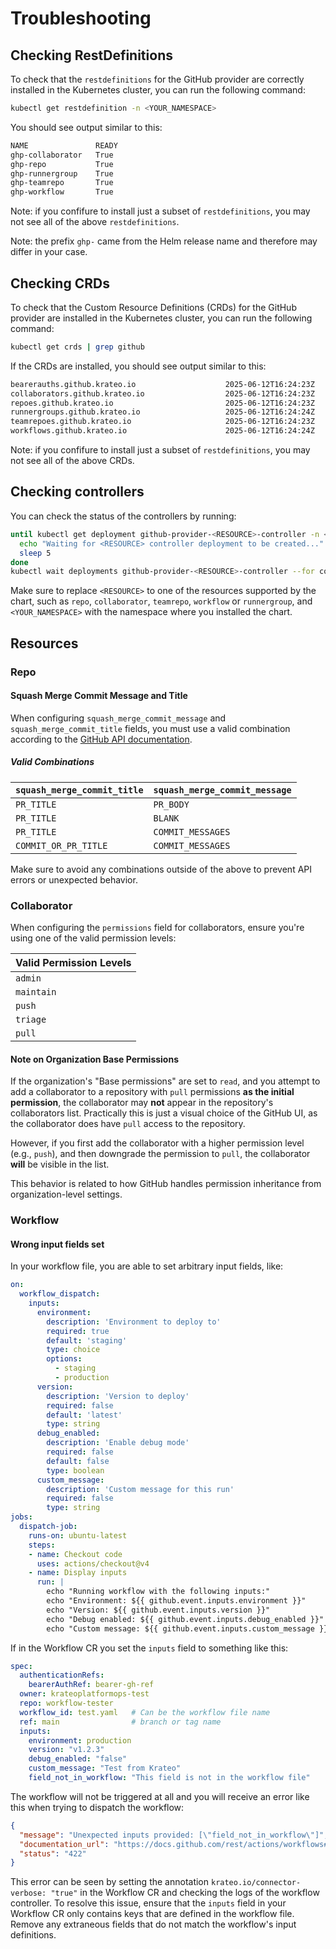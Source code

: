 # Troubleshooting

## Checking RestDefinitions

To check that the `restdefinitions` for the GitHub provider are correctly installed in the Kubernetes cluster, you can run the following command:
```sh
kubectl get restdefinition -n <YOUR_NAMESPACE>
```

You should see output similar to this:
```sh
NAME               READY
ghp-collaborator   True
ghp-repo           True
ghp-runnergroup    True
ghp-teamrepo       True
ghp-workflow       True
```

Note: if you confifure to install just a subset of `restdefinitions`, you may not see all of the above `restdefinitions`.

Note: the prefix `ghp-` came from the Helm release name and therefore may differ in your case.

## Checking CRDs

To check that the Custom Resource Definitions (CRDs) for the GitHub provider are installed in the Kubernetes cluster, you can run the following command:
```sh
kubectl get crds | grep github
```

If the CRDs are installed, you should see output similar to this:
```sh
bearerauths.github.krateo.io                    2025-06-12T16:24:23Z
collaborators.github.krateo.io                  2025-06-12T16:24:23Z
repoes.github.krateo.io                         2025-06-12T16:24:23Z
runnergroups.github.krateo.io                   2025-06-12T16:24:24Z
teamrepoes.github.krateo.io                     2025-06-12T16:24:23Z
workflows.github.krateo.io                      2025-06-12T16:24:24Z
```

Note: if you confifure to install just a subset of `restdefinitions`, you may not see all of the above CRDs.

## Checking controllers

You can check the status of the controllers by running:
```sh
until kubectl get deployment github-provider-<RESOURCE>-controller -n <YOUR_NAMESPACE> &>/dev/null; do
  echo "Waiting for <RESOURCE> controller deployment to be created..."
  sleep 5
done
kubectl wait deployments github-provider-<RESOURCE>-controller --for condition=Available=True --namespace <YOUR_NAMESPACE> --timeout=300s
```

Make sure to replace `<RESOURCE>` to one of the resources supported by the chart, such as `repo`, `collaborator`, `teamrepo`, `workflow` or `runnergroup`, and `<YOUR_NAMESPACE>` with the namespace where you installed the chart.

## Resources

### Repo

#### Squash Merge Commit Message and Title

When configuring `squash_merge_commit_message` and `squash_merge_commit_title` fields, you must use a valid combination according to the [GitHub API documentation](https://docs.github.com/rest/repos/repos#create-an-organization-repository).

##### Valid Combinations

| `squash_merge_commit_title` | `squash_merge_commit_message` |
|-----------------------------|-------------------------------|
| `PR_TITLE`                  | `PR_BODY`                     |
| `PR_TITLE`                  | `BLANK`                       |
| `PR_TITLE`                  | `COMMIT_MESSAGES`             |
| `COMMIT_OR_PR_TITLE`        | `COMMIT_MESSAGES`             |

Make sure to avoid any combinations outside of the above to prevent API errors or unexpected behavior.

### Collaborator

When configuring the `permissions` field for collaborators, ensure you're using one of the valid permission levels:

| Valid Permission Levels |
|-------------------------|
| `admin`                 |
| `maintain`              |
| `push`                  |
| `triage`                |
| `pull`                  |

#### Note on Organization Base Permissions

If the organization's "Base permissions" are set to `read`, and you attempt to add a collaborator to a repository with `pull` permissions **as the initial permission**, the collaborator may **not** appear in the repository's collaborators list.
Practically this is just a visual choice of the GitHub UI, as the collaborator does have `pull` access to the repository.

However, if you first add the collaborator with a higher permission level (e.g., `push`), and then downgrade the permission to `pull`, the collaborator **will** be visible in the list.

This behavior is related to how GitHub handles permission inheritance from organization-level settings.

### Workflow

#### Wrong input fields set

In your workflow file, you are able to set arbitrary input fields, like:
```yaml
on:
  workflow_dispatch:
    inputs:
      environment:
        description: 'Environment to deploy to'
        required: true
        default: 'staging'
        type: choice
        options:
          - staging
          - production
      version:
        description: 'Version to deploy'
        required: false
        default: 'latest'
        type: string
      debug_enabled:
        description: 'Enable debug mode'
        required: false
        default: false
        type: boolean
      custom_message:
        description: 'Custom message for this run'
        required: false
        type: string
jobs:
  dispatch-job:
    runs-on: ubuntu-latest
    steps:
    - name: Checkout code
      uses: actions/checkout@v4
    - name: Display inputs
      run: |
        echo "Running workflow with the following inputs:"
        echo "Environment: ${{ github.event.inputs.environment }}"
        echo "Version: ${{ github.event.inputs.version }}"
        echo "Debug enabled: ${{ github.event.inputs.debug_enabled }}"
        echo "Custom message: ${{ github.event.inputs.custom_message }}"
```

If in the Workflow CR you set the `inputs` field to something like this:
```yaml
spec:
  authenticationRefs:
    bearerAuthRef: bearer-gh-ref
  owner: krateoplatformops-test
  repo: workflow-tester
  workflow_id: test.yaml   # Can be the workflow file name
  ref: main                # branch or tag name
  inputs:
    environment: production
    version: "v1.2.3"
    debug_enabled: "false"
    custom_message: "Test from Krateo"
    field_not_in_workflow: "This field is not in the workflow file"
```

The workflow will not be triggered at all and you will receive an error like this when trying to dispatch the workflow:
```json
{
  "message": "Unexpected inputs provided: [\"field_not_in_workflow\"]",
  "documentation_url": "https://docs.github.com/rest/actions/workflows#create-a-workflow-dispatch-event",
  "status": "422"
}
```

This error can be seen by setting the annotation `krateo.io/connector-verbose: "true"` in the Workflow CR and checking the logs of the workflow controller.
To resolve this issue, ensure that the `inputs` field in your Workflow CR only contains keys that are defined in the workflow file. 
Remove any extraneous fields that do not match the workflow's input definitions.
